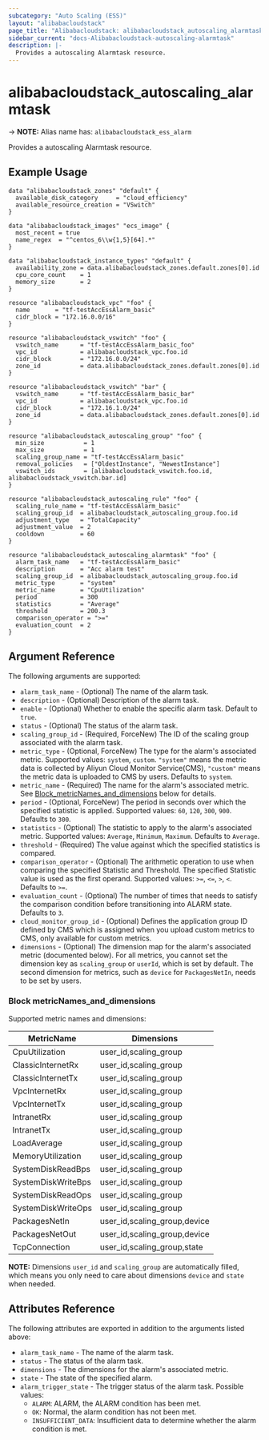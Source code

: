 ```yaml
---
subcategory: "Auto Scaling (ESS)"
layout: "alibabacloudstack"
page_title: "Alibabacloudstack: alibabacloudstack_autoscaling_alarmtask"
sidebar_current: "docs-Alibabacloudstack-autoscaling-alarmtask"
description: |- 
  Provides a autoscaling Alarmtask resource.
---
```


# alibabacloudstack_autoscaling_alarmtask
-> **NOTE:** Alias name has: `alibabacloudstack_ess_alarm`

Provides a autoscaling Alarmtask resource.

## Example Usage

```hcl
data "alibabacloudstack_zones" "default" {
  available_disk_category     = "cloud_efficiency"
  available_resource_creation = "VSwitch"
}

data "alibabacloudstack_images" "ecs_image" {
  most_recent = true
  name_regex  = "^centos_6\\w{1,5}[64].*"
}

data "alibabacloudstack_instance_types" "default" {
  availability_zone = data.alibabacloudstack_zones.default.zones[0].id
  cpu_core_count    = 1
  memory_size       = 2
}

resource "alibabacloudstack_vpc" "foo" {
  name       = "tf-testAccEssAlarm_basic"
  cidr_block = "172.16.0.0/16"
}

resource "alibabacloudstack_vswitch" "foo" {
  vswitch_name      = "tf-testAccEssAlarm_basic_foo"
  vpc_id            = alibabacloudstack_vpc.foo.id
  cidr_block        = "172.16.0.0/24"
  zone_id           = data.alibabacloudstack_zones.default.zones[0].id
}

resource "alibabacloudstack_vswitch" "bar" {
  vswitch_name      = "tf-testAccEssAlarm_basic_bar"
  vpc_id            = alibabacloudstack_vpc.foo.id
  cidr_block        = "172.16.1.0/24"
  zone_id           = data.alibabacloudstack_zones.default.zones[0].id
}

resource "alibabacloudstack_autoscaling_group" "foo" {
  min_size           = 1
  max_size           = 1
  scaling_group_name = "tf-testAccEssAlarm_basic"
  removal_policies   = ["OldestInstance", "NewestInstance"]
  vswitch_ids        = [alibabacloudstack_vswitch.foo.id, alibabacloudstack_vswitch.bar.id]
}

resource "alibabacloudstack_autoscaling_rule" "foo" {
  scaling_rule_name = "tf-testAccEssAlarm_basic"
  scaling_group_id  = alibabacloudstack_autoscaling_group.foo.id
  adjustment_type   = "TotalCapacity"
  adjustment_value  = 2
  cooldown          = 60
}

resource "alibabacloudstack_autoscaling_alarmtask" "foo" {
  alarm_task_name   = "tf-testAccEssAlarm_basic"
  description       = "Acc alarm test"
  scaling_group_id  = alibabacloudstack_autoscaling_group.foo.id
  metric_type       = "system"
  metric_name       = "CpuUtilization"
  period            = 300
  statistics        = "Average"
  threshold         = 200.3
  comparison_operator = ">="
  evaluation_count  = 2
}
```

## Argument Reference

The following arguments are supported:

* `alarm_task_name` - (Optional) The name of the alarm task.
* `description` - (Optional) Description of the alarm task.
* `enable` - (Optional) Whether to enable the specific alarm task. Default to `true`.
* `status` - (Optional) The status of the alarm task.
* `scaling_group_id` - (Required, ForceNew) The ID of the scaling group associated with the alarm task.
* `metric_type` - (Optional, ForceNew) The type for the alarm's associated metric. Supported values: `system`, `custom`. `"system"` means the metric data is collected by Aliyun Cloud Monitor Service(CMS), `"custom"` means the metric data is uploaded to CMS by users. Defaults to `system`.
* `metric_name` - (Required) The name for the alarm's associated metric. See [Block_metricNames_and_dimensions](#block-metricnames_and_dimensions) below for details.
* `period` - (Optional, ForceNew) The period in seconds over which the specified statistic is applied. Supported values: `60`, `120`, `300`, `900`. Defaults to `300`.
* `statistics` - (Optional) The statistic to apply to the alarm's associated metric. Supported values: `Average`, `Minimum`, `Maximum`. Defaults to `Average`.
* `threshold` - (Required) The value against which the specified statistics is compared.
* `comparison_operator` - (Optional) The arithmetic operation to use when comparing the specified Statistic and Threshold. The specified Statistic value is used as the first operand. Supported values: `>=`, `<=`, `>`, `<`. Defaults to `>=`.
* `evaluation_count` - (Optional) The number of times that needs to satisfy the comparison condition before transitioning into ALARM state. Defaults to `3`.
* `cloud_monitor_group_id` - (Optional) Defines the application group ID defined by CMS which is assigned when you upload custom metrics to CMS, only available for custom metrics.
* `dimensions` - (Optional) The dimension map for the alarm's associated metric (documented below). For all metrics, you cannot set the dimension key as `scaling_group` or `userId`, which is set by default. The second dimension for metrics, such as `device` for `PackagesNetIn`, needs to be set by users.

### Block metricNames_and_dimensions

Supported metric names and dimensions:

| MetricName         | Dimensions                   |
|--------------------|-----------------------------|
| CpuUtilization     | user_id,scaling_group      |
| ClassicInternetRx  | user_id,scaling_group      |
| ClassicInternetTx  | user_id,scaling_group      |
| VpcInternetRx      | user_id,scaling_group      |
| VpcInternetTx      | user_id,scaling_group      |
| IntranetRx         | user_id,scaling_group      |
| IntranetTx         | user_id,scaling_group      |
| LoadAverage        | user_id,scaling_group      |
| MemoryUtilization  | user_id,scaling_group      |
| SystemDiskReadBps  | user_id,scaling_group      |
| SystemDiskWriteBps | user_id,scaling_group      |
| SystemDiskReadOps  | user_id,scaling_group      |
| SystemDiskWriteOps | user_id,scaling_group      |
| PackagesNetIn      | user_id,scaling_group,device |
| PackagesNetOut     | user_id,scaling_group,device |
| TcpConnection      | user_id,scaling_group,state |

**NOTE:** Dimensions `user_id` and `scaling_group` are automatically filled, which means you only need to care about dimensions `device` and `state` when needed.

## Attributes Reference

The following attributes are exported in addition to the arguments listed above:

* `alarm_task_name` - The name of the alarm task.
* `status` - The status of the alarm task.
* `dimensions` - The dimensions for the alarm's associated metric.
* `state` - The state of the specified alarm.
* `alarm_trigger_state` - The trigger status of the alarm task. Possible values:
  * `ALARM`: ALARM, the ALARM condition has been met.
  * `OK`: Normal, the alarm condition has not been met.
  * `INSUFFICIENT_DATA`: Insufficient data to determine whether the alarm condition is met.
